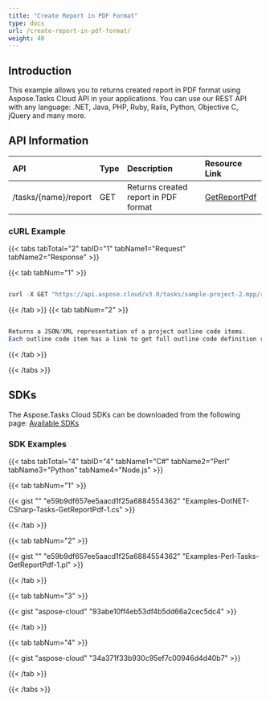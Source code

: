```yaml
---
title: "Create Report in PDF Format"
type: docs
url: /create-report-in-pdf-format/
weight: 40
---
```


## **Introduction**
This example allows you to returns created report in PDF format using Aspose.Tasks Cloud API in your applications. You can use our REST API with any language: .NET, Java, PHP, Ruby, Rails, Python, Objective C, jQuery and many more.
## **API Information**

|**API**|**Type**|**Description**|**Resource Link**|
| :- | :- | :- | :- |
|/tasks/{name}/report|GET|Returns created report in PDF format|[GetReportPdf](https://apireference.aspose.cloud/tasks/#/TasksReport/GetReportPdf)|
### **cURL Example**
{{< tabs tabTotal="2" tabID="1" tabName1="Request" tabName2="Response" >}}

{{< tab tabNum="1" >}}

```java

curl -X GET "https://api.aspose.cloud/v3.0/tasks/sample-project-2.mpp/report?type=WorkOverview" -H "accept: application/json" -H "x-aspose-client: Containerize.Swagger"

```

{{< /tab >}}
{{< tab tabNum="2" >}}

```java

Returns a JSON/XML representation of a project outline code items.
Each outline code item has a link to get full outline code definition representation in the project.

```

{{< /tab >}}

{{< /tabs >}}
## **SDKs**
The Aspose.Tasks Cloud SDKs can be downloaded from the following page: [Available SDKs](/tasks/available-sdks/)
### **SDK Examples**
{{< tabs tabTotal="4" tabID="4" tabName1="C#" tabName2="Perl" tabName3="Python" tabName4="Node.js" >}}

{{< tab tabNum="1" >}}

{{< gist "" "e59b9df657ee5aacd1f25a6884554362" "Examples-DotNET-CSharp-Tasks-GetReportPdf-1.cs" >}}

{{< /tab >}}

{{< tab tabNum="2" >}}

{{< gist "" "e59b9df657ee5aacd1f25a6884554362" "Examples-Perl-Tasks-GetReportPdf-1.pl" >}}

{{< /tab >}}

{{< tab tabNum="3" >}}

{{< gist "aspose-cloud" "93abe10ff4eb53df4b5dd66a2cec5dc4" >}}

{{< /tab >}}

{{< tab tabNum="4" >}}

{{< gist "aspose-cloud" "34a371f33b930c95ef7c00946d4d40b7" >}}

{{< /tab >}}

{{< /tabs >}}
